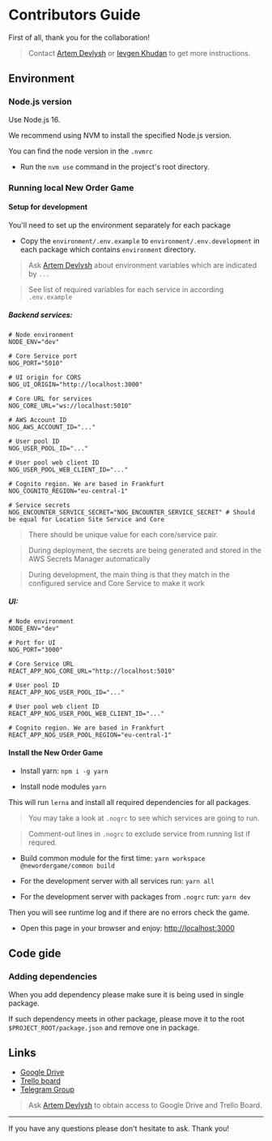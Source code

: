 # Contributors Guide

First of all, thank you for the collaboration! 

> Contact [Artem Devlysh](mailto:artem@devlysh.com?subject=Regarding%20NOG) or [Ievgen Khudan](mailto:e.khudan@gmail.com?subject=Regarding%20NOG) to get more instructions.

## Environment

### Node.js version
Use Node.js 16.

We recommend using NVM to install the specified Node.js version.

You can find the node version in the `.nvmrc`

- Run the `nvm use` command in the project's root directory.

### Running local New Order Game

#### Setup for development

You'll need to set up the environment separately for each package

- Copy the `environment/.env.example` to `environment/.env.development` in each package which contains `environment` directory. 

> Ask [Artem Devlysh](mailto:artem@devlysh.com?subject=Regarding%20NOG%20dev%20environment%20variables) about environment variables which are indicated by `...`

> See list of required variables for each service in according `.env.example`

##### Backend services:

```shell
# Node environment
NODE_ENV="dev"

# Core Service port
NOG_PORT="5010"

# UI origin for CORS
NOG_UI_ORIGIN="http://localhost:3000"

# Core URL for services
NOG_CORE_URL="ws://localhost:5010"

# AWS Account ID
NOG_AWS_ACCOUNT_ID="..."

# User pool ID
NOG_USER_POOL_ID="..."

# User pool web client ID
NOG_USER_POOL_WEB_CLIENT_ID="..."

# Cognito region. We are based in Frankfurt
NOG_COGNITO_REGION="eu-central-1"

# Service secrets
NOG_ENCOUNTER_SERVICE_SECRET="NOG_ENCOUNTER_SERVICE_SECRET" # Should be equal for Location Site Service and Core
```

> There should be unique value for each core/service pair.

> During deployment, the secrets are being generated and stored in the AWS Secrets Manager automatically

> During development, the main thing is that they match in the configured service and Core Service to make it work

##### UI:

```shell
# Node environment
NODE_ENV="dev"

# Port for UI
NOG_PORT="3000"

# Core Service URL
REACT_APP_NOG_CORE_URL="http://localhost:5010"

# User pool ID
REACT_APP_NOG_USER_POOL_ID="..."

# User pool web client ID
REACT_APP_NOG_USER_POOL_WEB_CLIENT_ID="..."

# Cognito region. We are based in Frankfurt
REACT_APP_NOG_USER_POOL_REGION="eu-central-1"
```

#### Install the New Order Game

- Install yarn: `npm i -g yarn`

- Install node modules `yarn`

This will run `lerna` and install all required dependencies for all packages.

> You may take a look at `.nogrc` to see which services are going to run.

> Comment-out lines in `.nogrc` to exclude service from running list if requred.

- Build common module for the first time: `yarn workspace @newordergame/common build`

- For the development server with all services run: `yarn all`

- For the development server with packages from `.nogrc` run: `yarn dev`

Then you will see runtime log and if there are no errors check the game.

- Open this page in your browser and enjoy: [http://localhost:3000](http://localhost:3000)

## Code gide

### Adding dependencies

When you add dependency please make sure it is being used in single package.

If such dependency meets in other package, please move it to the root `$PROJECT_ROOT/package.json` and remove one in package.

## Links

- [Google Drive](https://drive.google.com/drive/folders/18vlsmhDxfZF5FtdXBN8FzpCZjwQK_ddi)
- [Trello board](https://trello.com/b/mW7EUTvz/new-order-game)
- [Telegram Group](https://t.me/+hgopmqpdSHgyNDZi)

> Ask [Artem Devlysh](mailto:artem@devlysh.com?subject=Regarding%20NOG%20cloud%20services%20access) to obtain access to Google Drive and Trello Board.

---

If you have any questions please don't hesitate to ask. Thank you!
